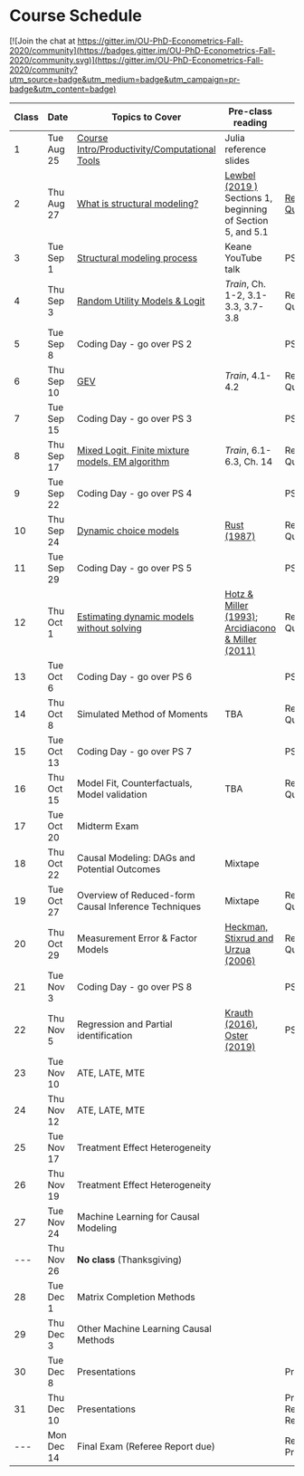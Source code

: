 # Course Schedule

[![Join the chat at https://gitter.im/OU-PhD-Econometrics-Fall-2020/community](https://badges.gitter.im/OU-PhD-Econometrics-Fall-2020/community.svg)](https://gitter.im/OU-PhD-Econometrics-Fall-2020/community?utm_source=badge&utm_medium=badge&utm_campaign=pr-badge&utm_content=badge)

| **Class** | **Date** | **Topics to Cover**                | **Pre-class reading**      | **Due**                |
|---|---|---|---|---|
| 1              | Tue Aug 25    | [Course Intro/Productivity/Computational Tools](https://raw.githack.com/OU-PhD-Econometrics/fall-2020/master/LectureNotes/01-Productivity/01slides.html) | Julia reference slides |         |
| 2              | Thu Aug 27    | [What is structural modeling?](https://raw.githack.com/OU-PhD-Econometrics/fall-2020/master/LectureNotes/02-IntroStructuralModels/02slides.html) | [Lewbel (2019 )](https://doi.org/10.1257/jel.20181361) Sections 1, beginning of Section 5, and 5.1 | [Reading Quiz](https://github.com/OU-PhD-Econometrics/fall-2020/blob/master/ReadingQuizzes/RQ1.md) |
| 3              | Tue Sep  1    | [Structural modeling process](https://raw.githack.com/OU-PhD-Econometrics/fall-2020/master/LectureNotes/03-StructuralWorkflow/03slides.html) | Keane YouTube talk | PS 1 |
| 4              | Thu Sep  3    | [Random Utility Models & Logit](https://raw.githack.com/OU-PhD-Econometrics/fall-2020/master/LectureNotes/04-StaticDiscreteChoice/04slides.html) |  _Train_,  Ch. 1-2, 3.1-3.3, 3.7-3.8 | Reading Quiz |
| 5              | Tue Sep  8    | Coding Day - go over PS 2 |  | PS 2 |
| 6              | Thu Sep 10    | [GEV](https://raw.githack.com/OU-PhD-Econometrics/fall-2020/master/LectureNotes/05-GEV/05slides.html) | _Train_, 4.1-4.2 | Reading Quiz |
| 7              | Tue Sep 15    | Coding Day - go over PS 3 |  | PS 3 |
| 8              | Thu Sep 17    | [Mixed Logit, Finite mixture models, EM algorithm](https://raw.githack.com/OU-PhD-Econometrics/fall-2020/master/LectureNotes/06-Mixture/06slides.html) | _Train_, 6.1-6.3, Ch. 14 | Reading Quiz |
| 9              | Tue Sep 22    | Coding Day - go over PS 4 | | PS 4 |
| 10             | Thu Sep 24    | [Dynamic choice models](https://raw.githack.com/OU-PhD-Econometrics/fall-2020/master/LectureNotes/07-DDC/07slides.html) | [Rust (1987)](http://www.jstor.org/stable/1911259) | Reading Quiz |
| 11             | Tue Sep 29    | Coding Day - go over PS 5 | | PS 5 |
| 12             | Thu Oct  1    | [Estimating dynamic models without solving](https://raw.githack.com/OU-PhD-Econometrics/fall-2020/master/LectureNotes/08-CCP/08slides.html) | [Hotz & Miller (1993)](https://doi.org/10.2307/2298122); [Arcidiacono & Miller (2011)](https://doi.org/10.3982/ECTA7743) | Reading Quiz |
| 13             | Tue Oct  6    | Coding Day - go over PS 6 | | PS 6  |
| 14             | Thu Oct  8    | Simulated Method of Moments | TBA | Reading Quiz |
| 15             | Tue Oct 13    | Coding Day - go over PS 7  |         | PS 7 |
| 16             | Thu Oct 15    | Model Fit, Counterfactuals, Model validation | TBA | Reading Quiz |
| 17             | Tue Oct 20    | Midterm Exam   |         |         |
| 18             | Thu Oct 22    | Causal Modeling: DAGs and Potential Outcomes | Mixtape |         |               
| 19             | Tue Oct 27    | Overview of Reduced-form Causal Inference Techniques | Mixtape | Reading Quiz |  
| 20             | Thu Oct 29    | Measurement Error & Factor Models | [Heckman, Stixrud and Urzua (2006)](https://jenni.uchicago.edu/papers/Heckman-Stixrud-Urzua_JOLE_v24n3_2006.pdf) | Reading Quiz |
| 21             | Tue Nov  3    | Coding Day - go over PS 8 |         | PS 8 |
| 22             | Thu Nov  5    | Regression and Partial identification | [Krauth (2016)](https://www.degruyter.com/view/journals/jem/5/1/article-p117.xml), [Oster (2019)](https://www.tandfonline.com/doi/full/10.1080/07350015.2016.1227711) | PS 9 |
| 23             | Tue Nov 10    | ATE, LATE, MTE              |         |         |
| 24             | Thu Nov 12    | ATE, LATE, MTE              |         |  |
| 25             | Tue Nov 17    | Treatment Effect Heterogeneity |         |         |
| 26             | Thu Nov 19    | Treatment Effect Heterogeneity |         |  |
| 27             | Tue Nov 24    | Machine Learning for Causal Modeling |         |         |
| ---            | Thu Nov 26    | **No class** (Thanksgiving) |         |         |
| 28             | Tue Dec  1    | Matrix Completion Methods |         |         |
| 29             | Thu Dec  3    | Other Machine Learning Causal Methods |         |         |
| 30             | Tue Dec  8    | Presentations               |         | Presentation |
| 31             | Thu Dec 10    | Presentations               |         | Presentation, Referee Report |
| ---            | Mon Dec 14    | Final Exam (Referee Report due) |  | Research Proposal |
